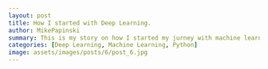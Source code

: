 ```yaml
---
layout: post
title: How I started with Deep Learning.
author: MikePapinski
summary: This is my story on how I started my jurney with machine learning in case of deep learning.
categories: [Deep Learning, Machine Learning, Python]
image: assets/images/posts/6/post_6.jpg
---
```


